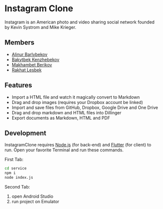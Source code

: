# Instagram Clone

Instagram is an American photo and video sharing social network founded by Kevin Systrom and Mike Krieger.

## Members
- [Alinur Barlybekov](https://github.com/AlinurBarlybekov)
- [Bakytbek Kenzhebekov](https://github.com/Bakytbek03042)
- [Makhambet Berikov](https://github.com/mahambetberikov)
- [Rakhat Lesbek](https://github.com/Rakhat)

## Features

- Import a HTML file and watch it magically convert to Markdown
- Drag and drop images (requires your Dropbox account be linked)
- Import and save files from GitHub, Dropbox, Google Drive and One Drive
- Drag and drop markdown and HTML files into Dillinger
- Export documents as Markdown, HTML and PDF

## Development
InstagramClone requires [Node.js](https://nodejs.org/) (for back-end) and [Flutter](https://flutter.dev/) (for client) to run.
Open your favorite Terminal and run these commands.

First Tab:

```sh
cd service
npm i
node index.js
```

Second Tab:
1. open Android Studio
2. run project on Emulator

